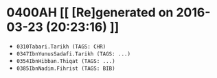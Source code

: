 # 0400AH [[ [Re]generated on 2016-03-23 (20:23:16) ]]

* `0310Tabari.Tarikh (TAGS: CHR)`
* `0347IbnYunusSadafi.Tarikh (TAGS: ...)`
* `0354IbnHibban.Thiqat (TAGS: ...)`
* `0385IbnNadim.Fihrist (TAGS: BIB)`
